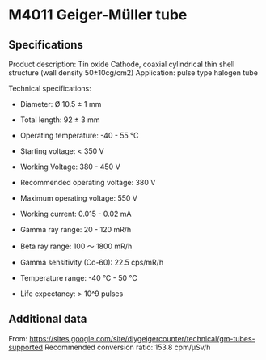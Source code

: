 # M4011 Geiger-Müller tube

## Specifications

Product description:
Tin oxide Cathode, coaxial cylindrical thin shell structure (wall density 50±10cg/cm2)
Application: pulse type halogen tube

Technical specifications:
* Diameter: Ø 10.5 ± 1 mm
* Total length: 92 ± 3 mm
* Operating temperature: -40 - 55 °C

* Starting voltage: < 350 V
* Working Voltage: 380 - 450 V
* Recommended operating voltage: 380 V
* Maximum operating voltage: 550 V
* Working current: 0.015 - 0.02 mA

* Gamma ray range: 20 - 120 mR/h
* Beta ray range: 100 ～ 1800 mR/h
* Gamma sensitivity (Co-60): 22.5 cps/mR/h
* Temperature range: -40 °C - 50 °C
* Life expectancy: > 10^9 pulses

## Additional data

From: https://sites.google.com/site/diygeigercounter/technical/gm-tubes-supported
Recommended conversion ratio: 153.8 cpm/µSv/h
